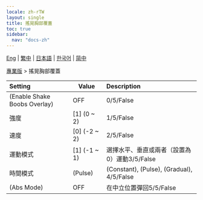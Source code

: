 ```yaml
---
locale: zh-rTW
layout: single
title: 搖晃胸部覆蓋
toc: true
sidebar:
  nav: "docs-zh"
---
```

[Eng](/dancexr/menu/2025.4/actor/shake_boobs_overlay) | [繁中](/tw/dancexr/menu/2025.4/actor/shake_boobs_overlay) | [日本語](/jp/dancexr/menu/2025.4/actor/shake_boobs_overlay) | [한국어](/kr/dancexr/menu/2025.4/actor/shake_boobs_overlay) | [简中](/zh/dancexr/menu/2025.4/actor/shake_boobs_overlay)

[專業版](../menu#專業版) > 搖晃胸部覆蓋



| Setting | Value | Description |
| :--- | --- | :--- |
| (Enable Shake Boobs Overlay) | OFF | 0/5/False
| 強度 | [1] (0 ~ 2) | 1/5/False
| 速度 | [0] (-2 ~ 2) | 2/5/False
| 運動模式 | [1] (-1 ~ 1) | 選擇水平、垂直或兩者（設置為0）運動3/5/False
| 時間模式 | (Pulse) | (Constant), (Pulse), (Gradual), 4/5/False
| (Abs Mode) | OFF | 在中立位置彈回5/5/False
